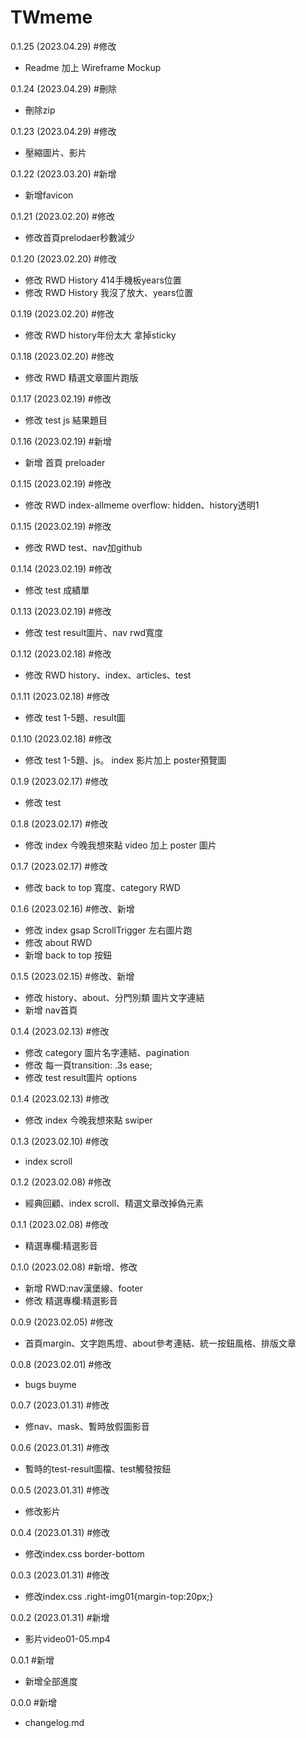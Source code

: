 # TWmeme
0.1.25 (2023.04.29)
#修改
- Readme 加上 Wireframe Mockup


0.1.24 (2023.04.29)
#刪除
- 刪除zip

0.1.23 (2023.04.29)
#修改
- 壓縮圖片、影片

0.1.22 (2023.03.20)
#新增
- 新增favicon

0.1.21 (2023.02.20)
#修改
- 修改首頁prelodaer秒數減少

0.1.20 (2023.02.20)
#修改
- 修改 RWD History 414手機板years位置
- 修改 RWD History 我沒了放大、years位置

0.1.19 (2023.02.20)
#修改
- 修改 RWD history年份太大 拿掉sticky

0.1.18 (2023.02.20)
#修改
- 修改 RWD 精選文章圖片跑版

0.1.17 (2023.02.19)
#修改
- 修改 test js 結果題目

0.1.16 (2023.02.19)
#新增 
- 新增 首頁 preloader

0.1.15 (2023.02.19)
#修改
- 修改 RWD index-allmeme overflow: hidden、history透明1

0.1.15 (2023.02.19)
#修改
- 修改 RWD test、nav加github

0.1.14 (2023.02.19)
#修改 
- 修改 test 成績單

0.1.13 (2023.02.19)
#修改
- 修改 test result圖片、nav rwd寬度

0.1.12 (2023.02.18)
#修改
- 修改 RWD history、index、articles、test

0.1.11 (2023.02.18)
#修改
- 修改 test 1-5題、result圖

0.1.10 (2023.02.18)
#修改
- 修改 test 1-5題、js。 index 影片加上 poster預覽圖

0.1.9 (2023.02.17)
#修改 
- 修改 test

0.1.8 (2023.02.17)
#修改 
- 修改 index 今晚我想來點 video 加上 poster 圖片

0.1.7 (2023.02.17)
#修改
- 修改 back to top 寬度、category RWD


0.1.6 (2023.02.16)
#修改、新增
- 修改 index gsap ScrollTrigger 左右圖片跑
- 修改 about RWD
- 新增 back to top 按鈕

0.1.5 (2023.02.15)
#修改、新增
- 修改 history、about、分門別類 圖片文字連結
- 新增 nav首頁

0.1.4 (2023.02.13)
#修改 
- 修改 category 圖片名字連結、pagination
- 修改 每一頁transition: .3s ease;
- 修改 test result圖片 options

0.1.4 (2023.02.13)
#修改 
- 修改 index 今晚我想來點 swiper

0.1.3 (2023.02.10)
#修改 
- index scroll

0.1.2 (2023.02.08)
#修改 
- 經典回顧、index scroll、精選文章改掉偽元素

0.1.1 (2023.02.08)
#修改 
- 精選專欄:精選影音

0.1.0 (2023.02.08)
#新增、修改
- 新增 RWD:nav漢堡線、footer
- 修改 精選專欄:精選影音

0.0.9 (2023.02.05)
#修改
- 首頁margin、文字跑馬燈、about參考連結、統一按鈕風格、排版文章

0.0.8 (2023.02.01)
#修改
- bugs buyme 

0.0.7 (2023.01.31)
#修改
- 修nav、mask、暫時放假圖影音

0.0.6 (2023.01.31)
#修改
- 暫時的test-result圖檔、test觸發按鈕

0.0.5 (2023.01.31)
#修改
- 修改影片

0.0.4 (2023.01.31)
#修改
- 修改index.css border-bottom

0.0.3 (2023.01.31)
#修改
- 修改index.css .right-img01{margin-top:20px;}

0.0.2 (2023.01.31)
#新增
- 影片video01-05.mp4

0.0.1
#新增
- 新增全部進度

0.0.0
#新增
- changelog.md
